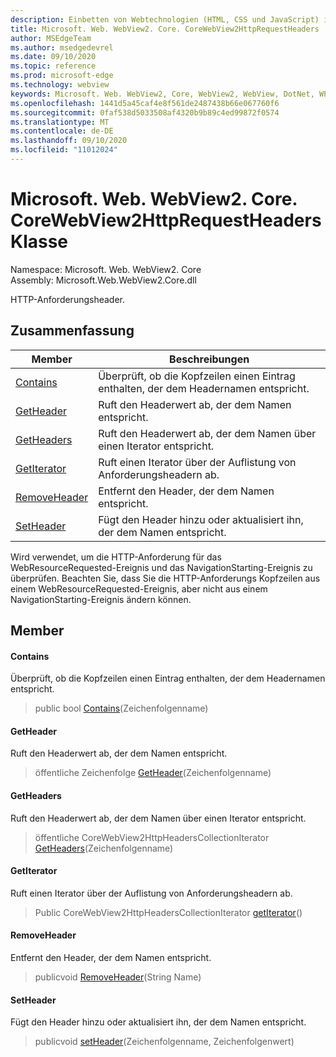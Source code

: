 ```yaml
---
description: Einbetten von Webtechnologien (HTML, CSS und JavaScript) in ihre systemeigenen Anwendungen mit dem Microsoft Edge WebView2-Steuerelement
title: Microsoft. Web. WebView2. Core. CoreWebView2HttpRequestHeaders
author: MSEdgeTeam
ms.author: msedgedevrel
ms.date: 09/10/2020
ms.topic: reference
ms.prod: microsoft-edge
ms.technology: webview
keywords: Microsoft. Web. WebView2, Core, WebView2, WebView, DotNet, WPF, WinForms, APP, Edge, CoreWebView2, CoreWebView2Controller, Browser Control, Edge HTML, Microsoft. Web. WebView2. Core. CoreWebView2HttpRequestHeaders
ms.openlocfilehash: 1441d5a45caf4e8f561de2487438b66e067760f6
ms.sourcegitcommit: 0faf538d5033508af4320b9b89c4ed99872f0574
ms.translationtype: MT
ms.contentlocale: de-DE
ms.lasthandoff: 09/10/2020
ms.locfileid: "11012024"
---
```

# Microsoft. Web. WebView2. Core. CoreWebView2HttpRequestHeaders Klasse 

Namespace: Microsoft. Web. WebView2. Core \
Assembly: Microsoft.Web.WebView2.Core.dll

HTTP-Anforderungsheader.

## Zusammenfassung

 Member                        | Beschreibungen
--------------------------------|---------------------------------------------
[Contains](#contains) | Überprüft, ob die Kopfzeilen einen Eintrag enthalten, der dem Headernamen entspricht.
[GetHeader](#getheader) | Ruft den Headerwert ab, der dem Namen entspricht.
[GetHeaders](#getheaders) | Ruft den Headerwert ab, der dem Namen über einen Iterator entspricht.
[GetIterator](#getiterator) | Ruft einen Iterator über der Auflistung von Anforderungsheadern ab.
[RemoveHeader](#removeheader) | Entfernt den Header, der dem Namen entspricht.
[SetHeader](#setheader) | Fügt den Header hinzu oder aktualisiert ihn, der dem Namen entspricht.

Wird verwendet, um die HTTP-Anforderung für das WebResourceRequested-Ereignis und das NavigationStarting-Ereignis zu überprüfen. Beachten Sie, dass Sie die HTTP-Anforderungs Kopfzeilen aus einem WebResourceRequested-Ereignis, aber nicht aus einem NavigationStarting-Ereignis ändern können.

## Member

#### Contains 

Überprüft, ob die Kopfzeilen einen Eintrag enthalten, der dem Headernamen entspricht.

> public bool [Contains](#contains)(Zeichenfolgenname)

#### GetHeader 

Ruft den Headerwert ab, der dem Namen entspricht.

> öffentliche Zeichenfolge [GetHeader](#getheader)(Zeichenfolgenname)

#### GetHeaders 

Ruft den Headerwert ab, der dem Namen über einen Iterator entspricht.

> öffentliche CoreWebView2HttpHeadersCollectionIterator [GetHeaders](#getheaders)(Zeichenfolgenname)

#### GetIterator 

Ruft einen Iterator über der Auflistung von Anforderungsheadern ab.

> Public CoreWebView2HttpHeadersCollectionIterator [getIterator](#getiterator)()

#### RemoveHeader 

Entfernt den Header, der dem Namen entspricht.

> publicvoid [RemoveHeader](#removeheader)(String Name)

#### SetHeader 

Fügt den Header hinzu oder aktualisiert ihn, der dem Namen entspricht.

> publicvoid [setHeader](#setheader)(Zeichenfolgenname, Zeichenfolgenwert)

